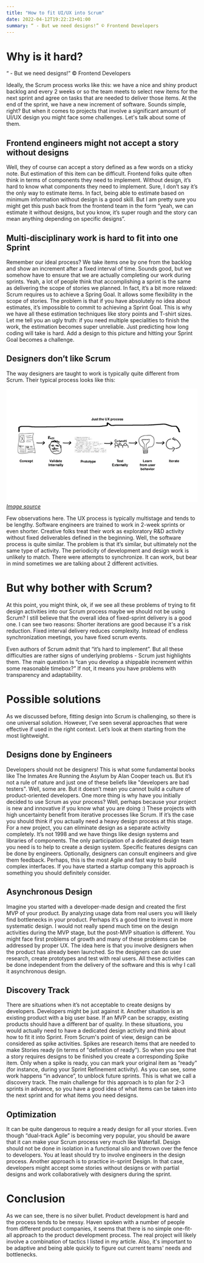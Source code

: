 ```yaml
---
title: "How to fit UI/UX into Scrum"
date: 2022-04-12T19:22:23+01:00
summary: “ - But we need designs!” © Frontend Developers
---
```


# Why is it hard?

“ - But we need designs!” © Frontend Developers

Ideally, the Scrum process works like this: we have a nice and shiny product backlog and every 2 weeks or so the team meets to select new items for the next sprint and agree on tasks that are needed to deliver those items. At the end of the sprint, we have a new increment of software. Sounds simple, right? But when it comes to projects that involve a significant amount of UI/UX design you might face some challenges. Let's talk about some of them.

## Frontend engineers might not accept a story without designs
Well, they of course can accept a story defined as a few words on a sticky note. But estimation of this item can be difficult. Frontend folks quite often think in terms of components they need to implement. Without design, it’s hard to know what components they need to implement. Sure, I don’t say it’s the only way to estimate items. In fact, being able to estimate based on minimum information without design is a good skill. But I am pretty sure you might get this push back from the frontend team in the form “yeah, we can estimate it without designs, but you know, it’s super rough and the story can mean anything depending on specific designs”.

## Multi-disciplinary work is hard to fit into one Sprint
Remember our ideal process? We take items one by one from the backlog and show an increment after a fixed interval of time. Sounds good, but we somehow have to ensure that we are actually completing our work during sprints. Yeah, a lot of people think that accomplishing a sprint is the same as delivering the scope of stories we planned. In fact, it’s a bit more relaxed: Scrum requires us to achieve a Spring Goal. It allows some flexibility in the scope of stories. The problem is that if you have absolutely no idea about estimates, it’s impossible to commit to achieving a Sprint Goal. This is why we have all these estimation techniques like story points and T-shirt sizes. Let me tell you an ugly truth: if you need multiple specialities to finish the work, the estimation becomes super unreliable. Just predicting how long coding will take is hard. Add a design to this picture and hitting your Sprint Goal becomes a challenge.

## Designers don’t like Scrum
The way designers are taught to work is typically quite different from Scrum. Their typical process looks like this:

![Lean UX](/lean_ux.png)
*[Image source](https://uxplanet.org/lean-ux-how-to-get-started-bb3771697e2)*

Few observations here. The UX process is typically multistage and tends to be lengthy. Software engineers are trained to work in 2-week sprints or even shorter. Creative folks treat their work as exploratory R&D activity without fixed deliverables defined in the beginning. Well, the software process is quite similar. The problem is that it’s similar, but ultimately not the same type of activity. The periodicity of development and design work is unlikely to match. There were attempts to synchronize. It can work, but bear in mind sometimes we are talking about 2 different activities.

# But why bother with Scrum?
At this point, you might think, ok, if we see all these problems of trying to fit design activities into our Scrum process maybe we should not be using Scrum? I still believe that the overall idea of fixed-sprint delivery is a good one. I can see two reasons:
Shorter iterations are good because it's a risk reduction.
Fixed interval delivery reduces complexity. Instead of endless synchronization meetings, you have fixed scrum events.

Even authors of Scrum admit that “it’s hard to implement”. But all these difficulties are rather signs of underlying problems - Scrum just highlights them. The main question is “can you develop a shippable increment within some reasonable timebox?” If not, it means you have problems with transparency and adaptability.

# Possible solutions
As we discussed before, fitting design into Scrum is challenging, so there is one universal solution. However, I’ve seen several approaches that were effective if used in the right context. Let’s look at them starting from the most lightweight.

## Designs done by Engineers
Developers should not be designers! This is what some fundamental books like The Inmates Are Running the Asylum by Alan Cooper teach us. But it’s not a rule of nature and just one of these beliefs like "developers are bad testers". Well, some are. But it doesn’t mean you cannot build a culture of product-oriented developers. One more thing is why have you initially decided to use Scrum as your process? Well, perhaps because your project is new and innovative if you know what you are doing :) These projects with high uncertainty benefit from iterative processes like Scrum. If it’s the case you should think if you actually need a heavy design process at this stage. For a new project, you can eliminate design as a separate activity completely. It’s not 1998 and we have things like design systems and libraries of components. The only participation of a dedicated design team you need is to help to create a design system. Specific features designs can be done by engineers. Optionally, designers can consult engineers and give them feedback. Perhaps, this is the most Agile and fast way to build complex interfaces. If you have started a startup company this approach is something you should definitely consider.

## Asynchronous Design
Imagine you started with a developer-made design and created the first MVP of your product. By analyzing usage data from real users you will likely find bottlenecks in your product. Perhaps it’s a good time to invest in more systematic design. I would not really spend much time on the design activities during the MVP stage, but the post-MVP situation is different. You might face first problems of growth and many of these problems can be addressed by proper UX. The idea here is that you involve designers when the product has already been launched. So the designers can do user research, create prototypes and test with real users. All these activities can be done independent from the delivery of the software and this is why I call it asynchronous design.

## Discovery Track
There are situations when it’s not acceptable to create designs by developers. Developers might be just against it. Another situation is an existing product with a big user base. If an MVP can be scrappy, existing products should have a different bar of quality. In these situations, you would actually need to have a dedicated design activity and think about how to fit it into Sprint. From Scrum's point of view, design can be considered as spike activities. Spikes are research items that are needed to make Stories ready (in terms of "definition of ready"). So when you see that a story requires designs to be finished you create a corresponding Spike item. Only when a spike is ready, you can mark your original item as “ready” (for instance, during your Sprint Refinement activity). As you can see, some work happens “in advance”, to unblock future sprints. This is what we call a discovery track. The main challenge for this approach is to plan for 2-3 sprints in advance, so you have a good idea of what items can be taken into the next sprint and for what items you need designs.

## Optimization
It can be quite dangerous to require a ready design for all your stories. Even though “dual-track Agile” is becoming very popular, you should be aware that it can make your Scrum process very much like Waterfall. Design should not be done in isolation in a functional silo and thrown over the fence to developers. You at least should try to involve engineers in the design process. Another approach is to practice in-sprint Design. In that case, developers might accept some stories without designs or with partial designs and work collaboratively with designers during the sprint.

# Conclusion
As we can see, there is no silver bullet. Product development is hard and the process tends to be messy. Haven spoken with a number of people from different product companies, it seems that there is no simple one-fit-all approach to the product development process. The real project will likely involve a combination of tactics I listed in my article. Also, it's important to be adaptive and being able quickly to figure out current teams' needs and bottlenecks. 
